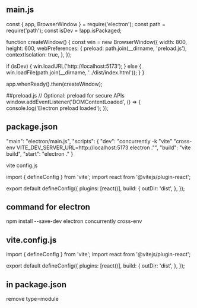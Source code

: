 ## main.js
const { app, BrowserWindow } = require('electron');
const path = require('path');
const isDev = !app.isPackaged;

function createWindow() {
  const win = new BrowserWindow({
    width: 800,
    height: 600,
    webPreferences: {
      preload: path.join(__dirname, 'preload.js'),
      contextIsolation: true,
    },
  });

  if (isDev) {
    win.loadURL('http://localhost:5173');
  } else {
    win.loadFile(path.join(__dirname, '../dist/index.html'));
  }
}

app.whenReady().then(createWindow);


##preload.js
// Optional: preload for secure APIs
window.addEventListener('DOMContentLoaded', () => {
  console.log('Electron preload loaded');
});


## package.json
"main": "electron/main.js",
"scripts": {
  "dev": "concurrently -k \"vite\" \"cross-env VITE_DEV_SERVER_URL=http://localhost:5173 electron .\"",
  "build": "vite build",
  "start": "electron ."
}


vite config.js

import { defineConfig } from 'vite';
import react from '@vitejs/plugin-react';

export default defineConfig({
  plugins: [react()],
  build: {
    outDir: 'dist',
  },
});


## command for electron
npm install --save-dev electron concurrently cross-env


## vite.config.js
import { defineConfig } from 'vite';
import react from '@vitejs/plugin-react';

export default defineConfig({
  plugins: [react()],
  build: {
    outDir: 'dist',
  },
});


## in package.json 
remove type=module
